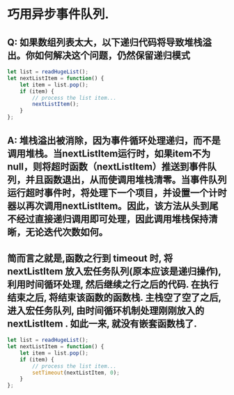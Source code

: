 # 巧用异步事件队列.

## Q: 如果数组列表太大，以下递归代码将导致堆栈溢出。你如何解决这个问题，仍然保留递归模式

```javascript
let list = readHugeList();
let nextListItem = function() {
    let item = list.pop();
    if (item) {
        // process the list item...
        nextListItem();
    }
};
```

## A: 堆栈溢出被消除，因为事件循环处理递归，而不是调用堆栈。当nextListItem运行时，如果item不为null，则将超时函数（nextListItem）推送到事件队列，并且函数退出，从而使调用堆栈清零。当事件队列运行超时事件时，将处理下一个项目，并设置一个计时器以再次调用nextListItem。因此，该方法从头到尾不经过直接递归调用即可处理，因此调用堆栈保持清晰，无论迭代次数如何。

## 简而言之就是,函数之行到 timeout 时, 将 nextListItem 放入宏任务队列(原本应该是递归操作), 利用时间循环处理, 然后继续之行之后的代码. 在执行结束之后, 将结束该函数的函数栈. 主栈空了空了之后, 进入宏任务队列, 由时间循环机制处理刚刚放入的 nextListItem . 如此一来, 就没有嵌套函数栈了.

```javascript
let list = readHugeList();
let nextListItem = function() {
    let item = list.pop();
    if (item) {
        // process the list item...
        setTimeout(nextListItem, 0);
    }
};
```